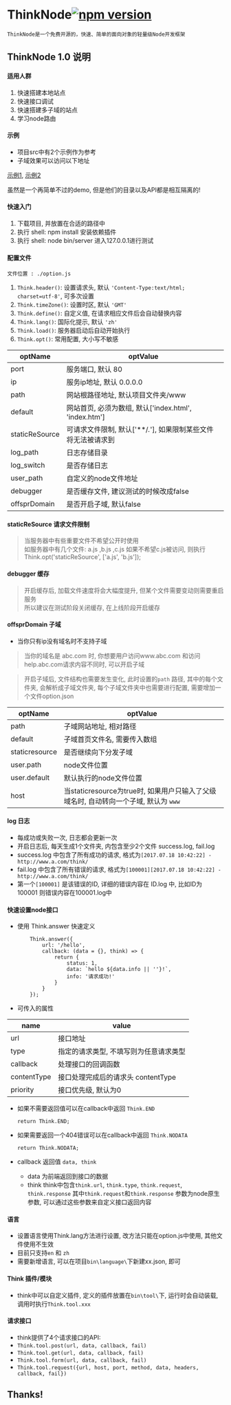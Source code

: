 # ThinkNode[![npm version](https://img.shields.io/npm/v/think-node.svg?style=flat)](https://badge.fury.io/js/think-node)
	ThinkNode是一个免费开源的，快速、简单的面向对象的轻量级Node开发框架

## ThinkNode 1.0 说明
 #### 适用人群
  1. 快速搭建本地站点
  2. 快速接口调试
  3. 快速搭建多子域的站点
  4. 学习node路由

 #### 示例
  - 项目src中有2个示例作为参考
  - 子域效果可以访问以下地址 
	
  [示例1](http://offsprdomain1.mtshen.xin/), [示例2](http://offsprdomain2.mtshen.xin/) 

  虽然是一个再简单不过的demo, 但是他们的目录以及API都是相互隔离的!

 #### 快速入门
  1. 下载项目, 并放置在合适的路径中
  2. 执行 shell: npm install 安装依赖插件
  3. 执行 shell: node bin/server 进入127.0.0.1进行测试

 #### 配置文件
	文件位置 : ./option.js
  1. `Think.header()`: 设置请求头, 默认 `'Content-Type:text/html; charset=utf-8'`, 可多次设置
  2. `Think.timeZone()`: 设置时区, 默认 `'GMT'`
  3. `Think.define()`: 自定义值, 在请求相应文件后会自动替换内容
  4. `Think.lang()`: 国际化提示, 默认 `'zh'`
  5. `Think.load()`: 服务器启动后自动开始执行
  6. `Think.opt()`: 常用配置, 大小写不敏感


optName | optValue
------|------
port	 	| 服务端口, 默认 80
ip	 	| 服务ip地址, 默认 0.0.0.0
path	 	| 网站根路径地址, 默认项目文件夹/www
default	| 网站首页, 必须为数组, 默认['index.html', 'index.htm']
staticReSource | 可请求文件限制, 默认['**/*.*'], 如果限制某些文件将无法被请求到
log_path | 日志存储目录
log_switch | 是否存储日志
user_path| 自定义的node文件地址
debugger | 是否缓存文件, 建议测试的时候改成false
offsprDomain | 是否开启子域, 默认false

 #### staticReSource 请求文件限制
  > 当服务器中有些重要文件不希望公开时使用  
  > 如服务器中有几个文件: a.js ,b.js ,c.js
  > 如果不希望c.js被访问, 则执行Think.opt('staticReSource', ['a.js', 'b.js']);

 #### debugger 缓存
  > 开启缓存后, 加载文件速度将会大幅度提升, 但某个文件需要变动则需要重启服务   
  > 所以建议在测试阶段关闭缓存, 在上线阶段开启缓存

 #### offsprDomain 子域
  - 当你只有ip没有域名时不支持子域

  > 当你的域名是 abc.com 时, 你想要用户访问www.abc.com 和访问 help.abc.com请求内容不同时, 可以开启子域
  
  > 开启子域后, 文件结构也需要发生变化, 此时设置的`path` 路径, 其中的每个文件夹, 会解析成子域文件夹, 每个子域文件夹中也需要进行配置, 需要增加一个文件option.json

  optName | optValue
  -------|---------
  path			| 子域网站地址, 相对路径
  default		| 子域首页文件名, 需要传入数组
  staticresource| 是否继续向下分发子域
  user.path		| node文件位置
  user.default	| 默认执行的node文件位置
  host			| 当staticresource为true时, 如果用户只输入了父级域名时, 自动转向一个子域, 默认为 `www`

 #### log 日志
  - 每成功或失败一次, 日志都会更新一次 
  - 开启日志后, 每天生成1个文件夹, 内包含至少2个文件 success.log, fail.log 
  - success.log 中包含了所有成功的请求, 格式为`[2017.07.18 10:42:22] - http://www.a.com/think/` 
  - fail.log 中包含了所有错误的请求, 格式为`[100001][2017.07.18 10:42:22] - http://www.a.com/think/` 
  - 第一个`[100001]` 是该错误的ID, 详细的错误内容在 ID.log 中, 比如ID为 100001 则错误内容在100001.log中
  
  
 #### 快速设置node接口
  - 使用 Think.answer 快速定义
	```
		Think.answer({
			url: '/hello',
			callback: (data = {}, think) => {
				return {
					status: 1,
					data: `hello ${data.info || ''}!`,
					info: '请求成功!'
				}
			}
		});
	```
   - 可传入的属性
   	   
name | value
-----|-------
url  | 接口地址
type | 指定的请求类型, 不填写则为任意请求类型
callback | 处理接口的回调函数
contentType | 接口处理完成后的请求头 contentType
priority | 接口优先级, 默认为0

  - 如果不需要返回值可以在callback中返回 `Think.END`
	```
	return Think.END;
	```

  - 如果需要返回一个404错误可以在callback中返回 `Think.NODATA`
	```
	return Think.NODATA;
	```

  - callback 返回值 `data, think`
  	- data 为前端返回到接口的数据
	- think think中包含`think.url`, `think.type`, `think.request`, `think.response` 其中`think.request`和`think.response` 参数为node原生参数, 可以通过这些参数来自定义接口返回内容

 #### 语言
  - 设置语言使用Think.lang方法进行设置, 改方法只能在option.js中使用, 其他文件使用不生效
  - 目前只支持`en` 和 `zh`
  - 需要新增语言, 可以在项目`bin\language\`下新建xx.json, 即可
 
 #### Think 插件/模块
  - think中可以自定义插件, 定义的插件放置在`bin\tool\`下, 运行时会自动装载, 调用时执行`Think.tool.xxx`
 
 #### 请求接口
  - think提供了4个请求接口的API: 
   - `Think.tool.post(url, data, callback, fail)`
   - `Think.tool.get(url, data, callback, fail)`
   - `Think.tool.form(url, data, callback, fail)`
   - `Think.tool.request({url, host, port, method, data, headers, callback, fail})`
## Thanks!
